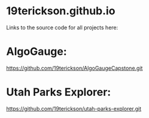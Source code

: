 # 19terickson.github.io

Links to the source code for all projects here:

# AlgoGauge:
 https://github.com/19terickson/AlgoGaugeCapstone.git

 # Utah Parks Explorer:
 https://github.com/19terickson/utah-parks-explorer.git

